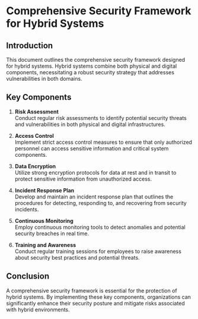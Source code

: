 # Comprehensive Security Framework for Hybrid Systems

## Introduction
This document outlines the comprehensive security framework designed for hybrid systems. Hybrid systems combine both physical and digital components, necessitating a robust security strategy that addresses vulnerabilities in both domains.

## Key Components
1. **Risk Assessment**  
   Conduct regular risk assessments to identify potential security threats and vulnerabilities in both physical and digital infrastructures.

2. **Access Control**  
   Implement strict access control measures to ensure that only authorized personnel can access sensitive information and critical system components.

3. **Data Encryption**  
   Utilize strong encryption protocols for data at rest and in transit to protect sensitive information from unauthorized access.

4. **Incident Response Plan**  
   Develop and maintain an incident response plan that outlines the procedures for detecting, responding to, and recovering from security incidents.

5. **Continuous Monitoring**  
   Employ continuous monitoring tools to detect anomalies and potential security breaches in real time.

6. **Training and Awareness**  
   Conduct regular training sessions for employees to raise awareness about security best practices and potential threats.

## Conclusion
A comprehensive security framework is essential for the protection of hybrid systems. By implementing these key components, organizations can significantly enhance their security posture and mitigate risks associated with hybrid environments.
